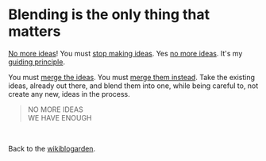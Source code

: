 # Blending is the only thing that matters

[No more ideas](https://www.todepond.com/wikiblogarden/my-wikiblogarden/no-more-ideas/)!
You must [stop making ideas](https://www.todepond.com/wikiblogarden/my-wikiblogarden/).
Yes [no more ideas](https://todepond.com/wikiblogarden/art/why-bother).
It's my [guiding principle](https://futureofcoding.org/episodes/071).

You must [merge the ideas](https://www.todepond.com/wikiblogarden/tadi-web/entry-points/).
You must [merge them instead](https://tornleaf.gallery). Take the existing ideas,
already out there,
and blend them into one,
while being careful to,
not create any new,
ideas in the process.

> NO MORE IDEAS\
> WE HAVE ENOUGH 

<br>

Back to the [wikiblogarden](/wikiblogarden).
